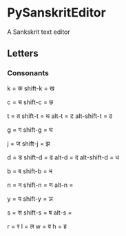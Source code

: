 # PySanskritEditor
A Sankskrit text editor

## Letters

### Consonants
k = क
shift-k = ख

c = च
shift-c = छ

t = त
shift-t = थ
alt-t = ट
alt-shift-t = ठ

g = ग
shift-g = घ

j = ज
shift-j = झ

d = ड
shift-d = ढ
alt-d = द
alt-shift-d = ध

b = ब
shift-b = भ

n = न
shift-n = ण
alt-n = 

y = य
shift-y = ञ


s = स
shift-s = ष
alt-s = 

r = र
l = ल
w = व
h = ह
